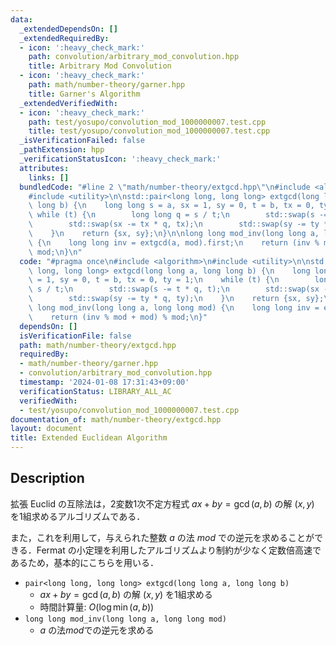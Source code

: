 ```yaml
---
data:
  _extendedDependsOn: []
  _extendedRequiredBy:
  - icon: ':heavy_check_mark:'
    path: convolution/arbitrary_mod_convolution.hpp
    title: Arbitrary Mod Convolution
  - icon: ':heavy_check_mark:'
    path: math/number-theory/garner.hpp
    title: Garner's Algorithm
  _extendedVerifiedWith:
  - icon: ':heavy_check_mark:'
    path: test/yosupo/convolution_mod_1000000007.test.cpp
    title: test/yosupo/convolution_mod_1000000007.test.cpp
  _isVerificationFailed: false
  _pathExtension: hpp
  _verificationStatusIcon: ':heavy_check_mark:'
  attributes:
    links: []
  bundledCode: "#line 2 \"math/number-theory/extgcd.hpp\"\n#include <algorithm>\n\
    #include <utility>\n\nstd::pair<long long, long long> extgcd(long long a, long\
    \ long b) {\n    long long s = a, sx = 1, sy = 0, t = b, tx = 0, ty = 1;\n   \
    \ while (t) {\n        long long q = s / t;\n        std::swap(s -= t * q, t);\n\
    \        std::swap(sx -= tx * q, tx);\n        std::swap(sy -= ty * q, ty);\n\
    \    }\n    return {sx, sy};\n}\n\nlong long mod_inv(long long a, long long mod)\
    \ {\n    long long inv = extgcd(a, mod).first;\n    return (inv % mod + mod) %\
    \ mod;\n}\n"
  code: "#pragma once\n#include <algorithm>\n#include <utility>\n\nstd::pair<long\
    \ long, long long> extgcd(long long a, long long b) {\n    long long s = a, sx\
    \ = 1, sy = 0, t = b, tx = 0, ty = 1;\n    while (t) {\n        long long q =\
    \ s / t;\n        std::swap(s -= t * q, t);\n        std::swap(sx -= tx * q, tx);\n\
    \        std::swap(sy -= ty * q, ty);\n    }\n    return {sx, sy};\n}\n\nlong\
    \ long mod_inv(long long a, long long mod) {\n    long long inv = extgcd(a, mod).first;\n\
    \    return (inv % mod + mod) % mod;\n}"
  dependsOn: []
  isVerificationFile: false
  path: math/number-theory/extgcd.hpp
  requiredBy:
  - math/number-theory/garner.hpp
  - convolution/arbitrary_mod_convolution.hpp
  timestamp: '2024-01-08 17:31:43+09:00'
  verificationStatus: LIBRARY_ALL_AC
  verifiedWith:
  - test/yosupo/convolution_mod_1000000007.test.cpp
documentation_of: math/number-theory/extgcd.hpp
layout: document
title: Extended Euclidean Algorithm
---
```


## Description

拡張 Euclid の互除法は，2変数1次不定方程式 $ax + by = \gcd(a, b)$ の解 $(x, y)$ を1組求めるアルゴリズムである．

また，これを利用して，与えられた整数 $a$ の法 $mod$ での逆元を求めることができる．Fermat の小定理を利用したアルゴリズムより制約が少なく定数倍高速であるため，基本的にこちらを用いる．

- `pair<long long, long long> extgcd(long long a, long long b)`
    - $ax + by = \gcd(a, b)$ の解 $(x, y)$ を1組求める
    - 時間計算量: $O(\log \min(a, b))$
- `long long mod_inv(long long a, long long mod)`
    - $a$ の法$mod$での逆元を求める